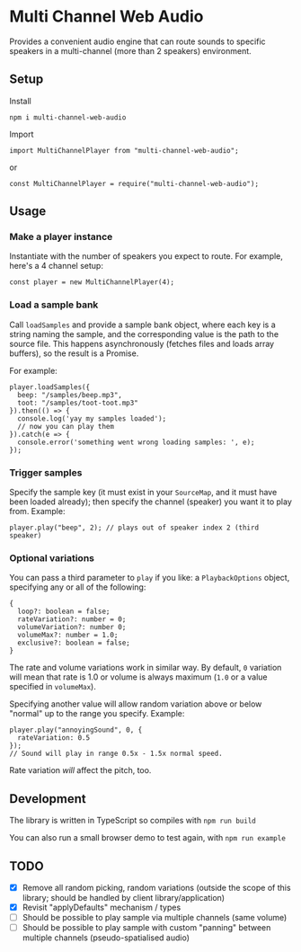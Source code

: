 # Multi Channel Web Audio

Provides a convenient audio engine that can route sounds to specific speakers in a multi-channel (more than 2 speakers) environment.

## Setup

Install

```
npm i multi-channel-web-audio
```

Import

```
import MultiChannelPlayer from "multi-channel-web-audio";
```

or

```
const MultiChannelPlayer = require("multi-channel-web-audio");
```

## Usage

### Make a player instance

Instantiate with the number of speakers you expect to route. For example, here's a 4 channel setup:

```
const player = new MultiChannelPlayer(4);
```

### Load a sample bank

Call `loadSamples` and provide a sample bank object, where each key is a string naming the sample, and the corresponding value is the path to the source file. This happens asynchronously (fetches files and loads array buffers), so the result is a Promise<void>.

For example:

```
player.loadSamples({
  beep: "/samples/beep.mp3",
  toot: "/samples/toot-toot.mp3"
}).then(() => {
  console.log('yay my samples loaded');
  // now you can play them
}).catch(e => {
  console.error('something went wrong loading samples: ', e);
});
```

### Trigger samples

Specify the sample key (it must exist in your `SourceMap`, and it must have been loaded already); then specify the channel (speaker) you want it to play from. Example:

```
player.play("beep", 2); // plays out of speaker index 2 (third speaker)
```

### Optional variations

You can pass a third parameter to `play` if you like: a `PlaybackOptions` object, specifying any or all of the following:

```
{
  loop?: boolean = false;
  rateVariation?: number = 0;
  volumeVariation?: number 0;
  volumeMax?: number = 1.0;
  exclusive?: boolean = false;
}
```

The rate and volume variations work in similar way. By default, `0` variation will mean that rate is 1.0 or volume is always maximum (`1.0` or a value specified in `volumeMax`).

Specifying another value will allow random variation above or below "normal" up to the range you specify. Example:

```
player.play("annoyingSound", 0, {
  rateVariation: 0.5
});
// Sound will play in range 0.5x - 1.5x normal speed.
```

Rate variation _will_ affect the pitch, too.

## Development

The library is written in TypeScript so compiles with `npm run build`

You can also run a small browser demo to test again, with `npm run example`

## TODO

- [x] Remove all random picking, random variations (outside the scope of this library; should be handled by client library/application)
- [x] Revisit "applyDefaults" mechanism / types
- [ ] Should be possible to play sample via multiple channels (same volume)
- [ ] Should be possible to play sample with custom "panning" between multiple channels (pseudo-spatialised audio)
